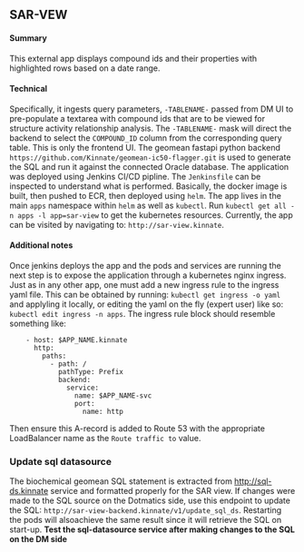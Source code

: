 ## SAR-VEW

#### Summary

This external app displays compound ids and their properties with highlighted rows based on a date range.

#### Technical

Specifically, it ingests query parameters, `-TABLENAME-` passed from DM UI to
pre-populate a textarea with compound ids that are to be viewed for structure activity relationship analysis. The `-TABLENAME-` mask will direct the backend to select the `COMPOUND_ID` column from the corresponding query table.
This is only the frontend UI. The geomean fastapi python backend `https://github.com/Kinnate/geomean-ic50-flagger.git` is used to generate the SQL and run it against the connected Oracle database. The application was deployed using
Jenkins CI/CD pipline. The `Jenkinsfile` can be inspected to understand what is performed. Basically, the docker image is built, then pushed to ECR, then deployed using `helm`. The app lives in the main `apps` namespace within `helm`
as well as `kubectl`. Run `kubectl get all -n apps -l app=sar-view` to get the kubernetes resources. Currently, the app can be visited by navigating to: `http://sar-view.kinnate`.

#### Additional notes

Once jenkins deploys the app and the pods and services are running the next step
is to expose the application through a kubernetes nginx ingress. Just as in any other app, one must add a new ingress rule to the
ingress yaml file. This can be obtained by running: `kubectl get ingress -o yaml` and applyling it locally, or editing the yaml on the fly (expert user)
like so: `kubectl edit ingress -n apps`. The ingress rule block should resemble
something like:

```
    - host: $APP_NAME.kinnate
      http:
        paths:
          - path: /
            pathType: Prefix
            backend:
              service:
                name: $APP_NAME-svc
                port:
                  name: http
```

Then ensure this A-record is added to Route 53 with the appropriate LoadBalancer
name as the `Route traffic to` value.

### Update sql datasource

The biochemical geomean SQL statement is extracted from http://sql-ds.kinnate
service and formatted properly for the SAR view. If changes were made to the SQL
source on the Dotmatics side, use this endpoint to update the SQL:
`http://sar-view-backend.kinnate/v1/update_sql_ds`. Restarting the pods will alsoachieve the same result since it will retrieve the SQL on start-up. **Test the sql-datasource service after making changes to the SQL on the DM side**
